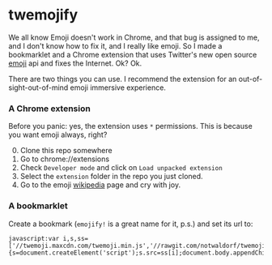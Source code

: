 twemojify
=========

We all know Emoji doesn't work in Chrome, and that bug is assigned to me, and I don't know how to fix it, and I really like emoji. So I made a bookmarklet and a Chrome extension that uses Twitter's new open source [emoji](https://blog.twitter.com/2014/open-sourcing-twitter-emoji-for-everyone) api and fixes the Internet. Ok? Ok.

There are two things you can use. I recommend the extension for an out-of-sight-out-of-mind emoji immersive experience.

### A Chrome extension
Before you panic: yes, the extension uses `*` permissions. This is because you want emoji always, right?

0. Clone this repo somewhere
1. Go to chrome://extensions
2. Check `Developer mode` and click on `Load unpacked extension`
3. Select the `extension` folder in the repo you just cloned.
4. Go to the emoji [wikipedia](http://en.wikipedia.org/wiki/Emoji) page and cry with joy.

### A bookmarklet

Create a bookmark (`emojify!` is a great name for it, p.s.) and set its url to:

```
javascript:var i,s,ss=['//twemoji.maxcdn.com/twemoji.min.js','//rawgit.com/notwaldorf/twemojify/master/bookmarklet/twemojify.js'];for(i=0;i!=ss.length;i++){s=document.createElement('script');s.src=ss[i];document.body.appendChild(s);}void(0);
```
